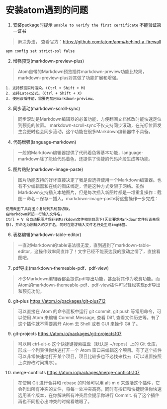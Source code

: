 # 安装atom遇到的问题
1. 安装package时提示 `unable to verify the first certificate` 不能验证第一证书
> 解决办法， 查看官方：https://github.com/atom/apm#behind-a-firewall

```
apm config set strict-ssl false
```
2. 增强预览(markdown-preview-plus)

> Atom自带的Markdown预览插件markdown-preview功能比较简，markdown-preview-plus对其做了功能扩展和增强。

```
1. 支持预览实时渲染。(Ctrl + Shift + M)
2. 支持Latex公式。(Ctrl + Shift + X)
3. 使用该插件前，需要先禁用markdown-preview。
```
3. 同步滚动(markdown-scroll-sync)

> 同步滚动是Markdown编辑器的必备功能，方便翻阅文档修改时能快速定位到预览的位置。
> markdown-scroll-sync不仅支持同步滚动，在光标位置发生变更时也会同步滚动，这个功能在很多Markdown编辑器中不具备。

4. 代码增强(language-markdown)

> 一般的Markdown编辑器提供了代码着色等基本功能，language-markdown除了能给代码着色，还提供了快捷的代码片段生成等功能。

5. 图片粘贴(markdown-image-paste)

>图片功能支持的好坏直接决定了我是否选择使用一个Markdown编辑器。也有不少编辑器和在线的图床绑定，但是这种方式受限于网络。虽然Markdown支持插入本地图片，但是每次插入新图片都是一堆重复操作：截图－命名－保存－插入。markdown-image-paste将这些操作一步完成：

```
使用截图工具将图片复制到系统剪切板。
在Markdown新起一行输入文件名。
Ctrl + V 会自动把图片保存到Markdown文件相同目录下(因此要求Markdown文件应该先保存)，并命名为刚输入的文件名，同时在刚才输入文件名行处生成img标签。
```

6. 表格编辑(markdown-table-editor)
> 一直对Markdown的table语法很无爱，直到遇到了markdown-table-editor，这操作效率简直炸了！文字已经不能表达我的激动之情了，直接看图吧。

7. pdf导出(markdown-themeable-pdf、pdf-view)

> 不少Markdown编辑器都会提供pdf导出功能，甚至将其作为收费功能。而Atom的markdown-themeable-pdf、pdf-view插件可以轻松实现pdf导出和预览功能。

8. git-plus https://atom.io/packages/git-plus712

> 可以直接在 Atom 的命令面板中运行 git commit, git push 等常用命令，可以使用 Atom 来编辑 Commit Message, 查看 Diff, 查看文件历史等。有了这个插件就不需要离开 Atom 去 Shell 或者 GUI 来操作 Git 了。

9. git-projects https://atom.io/packages/git-projects107

> 可以用 ctrl-alt-o 这个快捷键搜索磁盘（默认是 ~/repos）上的 Git 仓库，形成一个列表供你快速打开一个 Atom 窗口来编辑这个项目。有了这个插件可以非常快速地打开某个项目，项目比较多也不必找来找去（可以设置按照上次修改时间排序）。

10. merge-conflicts https://atom.io/packages/merge-conflicts107

> 在使用 Git 进行合并和 rebase 的时候可以用 alt-m d 来激活这个插件，它会列出所有冲突的文件，将每一处冲突高亮，同时有按钮和快捷键供你快速选用某个版本，在你解决所有冲突后会提示你进行 Commit. 有了这个插件再也不同担心出冲突的时候看瞎眼了。
